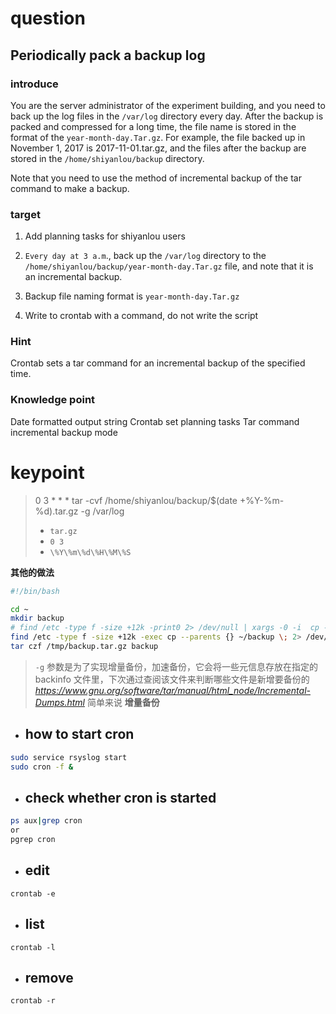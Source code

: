 # question
## Periodically pack a backup log

### introduce

You are the server administrator of the experiment building, and you need to back up the log files in the `/var/log` directory every day. After the backup is packed and compressed for a long time, the file name is stored in the format of the `year-month-day.Tar.gz`. For example, the file backed up in November 1, 2017 is 2017-11-01.tar.gz, and the files after the backup are stored in the `/home/shiyanlou/backup` directory.

Note that you need to use the method of incremental backup of the tar command to make a backup.

### target

1. Add planning tasks for shiyanlou users


2. `Every day at 3 a.m`., back up the `/var/log` directory to the `/home/shiyanlou/backup/year-month-day.Tar.gz` file, and note that it is an incremental backup.


3. Backup file naming format is `year-month-day.Tar.gz`


4. Write to crontab with a command, do not write the script
### Hint

Crontab sets a tar command for an incremental backup of the specified time.

### Knowledge point

Date formatted output string
Crontab set planning tasks
Tar command incremental backup mode

# keypoint
> 0 3 * * * tar -cvf /home/shiyanlou/backup/$(date +\%Y-\%m-\%d).tar.gz -g /var/log
> - `tar.gz`
> - `0 3`
> - `\%Y\%m\%d\%H\%M\%S`

**其他的做法**
```bash
#!/bin/bash

cd ~
mkdir backup
# find /etc -type f -size +12k -print0 2> /dev/null | xargs -0 -i  cp --parents {} backup 2> /dev/null
find /etc -type f -size +12k -exec cp --parents {} ~/backup \; 2> /dev/null
tar czf /tmp/backup.tar.gz backup
```
> `-g` 参数是为了实现增量备份，加速备份，它会将一些元信息存放在指定的 backinfo 文件里，下次通过查阅该文件来判断哪些文件是新增要备份的
> *https://www.gnu.org/software/tar/manual/html_node/Incremental-Dumps.html*  简单来说 **增量备份**


- ## how to start cron
```bash
sudo service rsyslog start
sudo cron -f &
```

- ## check whether cron is started
```bash
ps aux|grep cron
or
pgrep cron
```

- ## edit
```
crontab -e
```

- ## list
```
crontab -l
```

- ## remove
```
crontab -r
```
